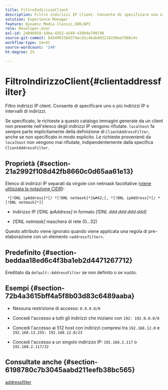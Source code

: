 ```yaml
---
title: FiltroIndirizzoClient
description: Filtro indirizzi IP client. Consente di specificare uno o più indirizzi IP o intervalli di indirizzi.
solution: Experience Manager
feature: Dynamic Media Classic,SDK/API
role: Developer,User
exl-id: 24046950-1dba-4352-a549-43994e799748
source-git-commit: 8454991568374ecd1c4babdd3210250ea7988c4c
workflow-type: tm+mt
source-wordcount: '149'
ht-degree: 2%

---
```


# FiltroIndirizzoClient{#clientaddressfilter}

Filtro indirizzi IP client. Consente di specificare uno o più indirizzi IP o intervalli di indirizzi.

Se specificato, le richieste a questo catalogo immagini generate da un client non presente nell&#39;elenco degli indirizzi IP vengono rifiutate. `localhost` fa sempre parte implicitamente della definizione di `ClientAddressFilter`, anche se non specificato in modo esplicito. Le richieste provenienti da `localhost` non vengono mai rifiutate, indipendentemente dalla specifica `ClientAddressFilter`.

## Proprietà {#section-21a2992f108d42fb8660c0d65aa61e13}

Elenco di indirizzi IP separati da virgole con netmask facoltative ([viene utilizzata la notazione CIDR](https://en.wikipedia.org/wiki/Classless_Inter-Domain_Routing#CIDR_notation)):

` *[!DNL ipAddress]*[/ *[!DNL netmask]*]&#42;[, *[!DNL ipAddress]*[/ *[!DNL netmask]*]]`

* Indirizzo IP *[!DNL ipAddress]* in formato *[!DNL ddd.ddd.ddd.ddd]*

* *[!DNL netmask]* maschera di rete (0...32)

Questo attributo viene ignorato quando viene applicata una regola di pre-elaborazione con un elemento `<addressfilter>`.

## Predefinito {#section-beddaa18ed6c4f3ba1eb2d4471267712}

Ereditato da `default::AddressFilter` se non definito o se vuoto.

## Esempi {#section-72b4a3615bff4a5f8b03d83c6489aaba}

* Nessuna restrizione di accesso: `0.0.0.0/0`
* Concedi l&#39;accesso a tutti gli indirizzi che iniziano con `192: 192.0.0.0/8`
* Concedi l&#39;accesso ai 512 host con indirizzi compresi tra `192.168.12.0` e `192.168.13.255: 192.168.12.0/23`

* Concedi l&#39;accesso a un singolo indirizzo IP: `192.168.2.117` o `192.168.2.117/32`

## Consultate anche {#section-6198780c7b3045aabd211eefb38bc565}

[addressfilter](../../../../../ir-api/material-cat/image-rendering-api-ref/c-ir-material-catalog/c-ir-attributes-reference/r-ir-clientaddressfilter.md#reference-52a541cec0b0424faf263d1fb4946b5f)
